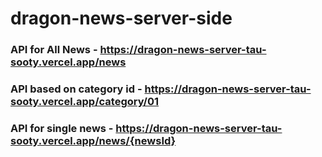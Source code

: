 # dragon-news-server-side
### API for All News - https://dragon-news-server-tau-sooty.vercel.app/news

### API based on category id - https://dragon-news-server-tau-sooty.vercel.app/category/01

### API for single news - https://dragon-news-server-tau-sooty.vercel.app/news/{newsId}

